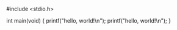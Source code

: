 #include <stdio.h>

int main(void)
{
    printf("hello, world!\n");
    printf("hello, world!\n");
}
